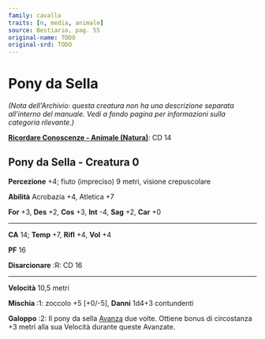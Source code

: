 ```yaml
---
family: cavallo
traits: [n, media, animale]
source: Bestiario, pag. 55
original-name: TODO
original-srd: TODO
---
```


# Pony da Sella

_(Nota dell'Archivio: questa creatura non ha una descrizione separata
all'interno del manuale. Vedi a fondo pagina per informazioni sulla categoria
rilevante.)_

**[Ricordare Conoscenze - Animale (Natura)](/azioni/ricordare-conoscenze)**: CD
14

## Pony da Sella - Creatura 0

**Percezione** +4; fiuto (impreciso) 9 metri, visione crepuscolare

**Abilità** Acrobazia +4, Atletica +7

**For** +3, **Des** +2, **Cos** +3, **Int** -4, **Sag** +2, **Car** +0

---

**CA** 14; **Temp** +7, **Rifl** +4, **Vol** +4

**PF** 16

**Disarcionare** :R: CD 16

---

**Velocità** 10,5 metri

**Mischia** :1: zoccolo +5 \[+0/-5], **Danni** 1d4+3 contundenti

**Galoppo** :2: Il pony da sella [Avanza](/azioni/avanzare) due volte. Ottiene
bonus di circostanza +3 metri alla sua Velocità durante queste Avanzate.
